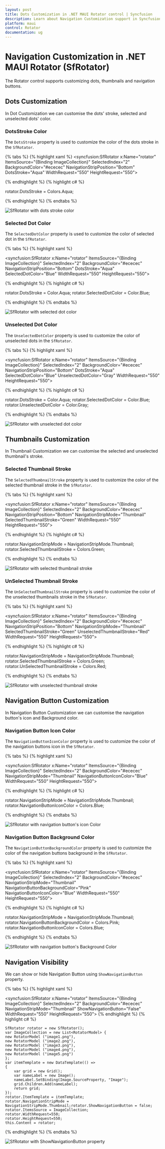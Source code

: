 ```yaml
---
layout: post
title: Dots Customization in .NET MAUI Rotator control | Syncfusion
description: Learn about Navigation Customization support in Syncfusion .NET MAUI Rotator (SfRotator) control and more.
platform: maui 
control: Rotator 
documentation: ug
---
```


# Navigation Customization in .NET MAUI Rotator (SfRotator)

The Rotator control supports customizing dots, thumbnails and navigation buttons.

## Dots Customization

In Dot Customization we can customise the  dots' stroke, selected and unselected dots' color.

### DotsStroke Color

The `DotsStroke` property is used to customize the color of the dots stroke in the `SfRotator`.

{% tabs %}
{% highlight xaml %}
<syncfusion:SfRotator x:Name="rotator" 
            ItemsSource="{Binding ImageCollection}" 
            SelectedIndex="2"
            BackgroundColor="#ececec"
            NavigationStripPosition="Bottom"
            DotsStroke="Aqua"
            WidthRequest="550"
            HeightRequest="550">

{% endhighlight %}
{% highlight c# %}

rotator.DotsStroke = Colors.Aqua;

{% endhighlight %}
{% endtabs %}

![SfRotator with dots stroke color](images/DotsStroke.png)

### Selected Dot Color

The `SelectedDotColor` property is used to customize the color of selected dot in the `SfRotator`.

{% tabs %}
{% highlight xaml %}

<syncfusion:SfRotator x:Name="rotator" 
            ItemsSource="{Binding ImageCollection}" 
            SelectedIndex="2"
            BackgroundColor="#ececec"
            NavigationStripPosition="Bottom"
            DotsStroke="Aqua" 
            SelectedDotColor="Blue"
            WidthRequest="550"
            HeightRequest="550">

{% endhighlight %}
{% highlight c# %}

rotator.DotsStroke = Color.Aqua;
rotator.SelectedDotColor = Color.Blue;
 
{% endhighlight %}
{% endtabs %}

![SfRotator with selected dot color](images/SelectedDotColor.png)

### Unselected Dot Color

The `UnselectedDotColor` property is used to customize the color of unselected dots in the `SfRotator`.

{% tabs %}
{% highlight xaml %}

<syncfusion:SfRotator x:Name="rotator" 
            ItemsSource="{Binding ImageCollection}" 
            SelectedIndex="2"
            BackgroundColor="#ececec"
            NavigationStripPosition="Bottom"
            DotsStroke="Aqua" 
            SelectedDotColor="Blue"
            UnselectedDotColor="Gray"
            WidthRequest="550"
            HeightRequest="550">

{% endhighlight %}
{% highlight c# %}

rotator.DotsStroke = Color.Aqua;
rotator.SelectedDotColor = Color.Blue;
rotator.UnselectedDotColor = Color.Gray;

{% endhighlight %}
{% endtabs %}

![SfRotator with unselected dot color](images/UnselectedDotColor.png)

## Thumbnails Customization

In Thumbnail Customization we can customise the  selected and unselected thumbnail's stroke.

### Selected Thumbnail Stroke

The `SelectedThumbnailStroke` property is used to customize the color of the selected thumbnail stroke in the `SfRotator`.

{% tabs %}
{% highlight xaml %}

<syncfusion:SfRotator x:Name="rotator" 
            ItemsSource="{Binding ImageCollection}" 
            SelectedIndex="2"
            BackgroundColor="#ececec"
            NavigationStripPosition="Bottom"
            NavigationStripMode="Thumbnail"
            SelectedThumbnailStroke="Green"
            WidthRequest="550"
            HeightRequest="550">

{% endhighlight %}
{% highlight c# %}

rotator.NavigationStripMode = NavigationStripMode.Thumbnail;
rotator.SelectedThumbnailStroke = Colors.Green;

{% endhighlight %}
{% endtabs %}

![SfRotator with selected thumbnail stroke](images/SelectedThumbnailStroke.png)

### UnSelected Thumbnail Stroke

The `UnSelectedThumbnailStroke` property is used to customize the color of the unselected thumbnails stroke in the `SfRotator`.

{% tabs %}
{% highlight xaml %}

<syncfusion:SfRotator x:Name="rotator" 
            ItemsSource="{Binding ImageCollection}" 
            SelectedIndex="2"
            BackgroundColor="#ececec"
            NavigationStripPosition="Bottom"
            NavigationStripMode="Thumbnail"
            SelectedThumbnailStroke="Green"
            UnselectedThumbnailStroke="Red"
            WidthRequest="550"
            HeightRequest="550">

{% endhighlight %}
{% highlight c# %}

rotator.NavigationStripMode = NavigationStripMode.Thumbnail;
rotator.SelectedThumbnailStroke = Colors.Green;
rotator.UnSelectedThumbnailStroke = Colors.Red;

{% endhighlight %}
{% endtabs %}

![SfRotator with unselected thumbnail stroke](images/UnSelectedThumbnailStroke.png)

## Navigation Button Customization

In Navigation Button Customization we can customise the  navigation button's icon and Background color.

### Navigation Button Icon Color

The `NavigationButtonIconColor` property is used to customize the color of the navigation buttons icon in the `SfRotator`.

{% tabs %}
{% highlight xaml %}

<syncfusion:SfRotator x:Name="rotator" 
            ItemsSource="{Binding ImageCollection}" 
            SelectedIndex="2"
            BackgroundColor="#ececec"
            NavigationStripMode="Thumbnail"
            NavigationButtonIconColor="Blue"
            WidthRequest="550"
            HeightRequest="550">
 
{% endhighlight %}
{% highlight c# %}

rotator.NavigationStripMode = NavigationStripMode.Thumbnail;
rotator.NavigationButtonIconColor = Colors.Blue;

{% endhighlight %}
{% endtabs %}

![SfRotator with navigation button's icon Color](images/NavigationButtonIconColor.png)

### Navigation Button Background Color

The `NavigationButtonBackgroundColor` property is used to customize the color of the navigation buttons background in the `SfRotator`.

{% tabs %}
{% highlight xaml %}

<syncfusion:SfRotator x:Name="rotator" 
            ItemsSource="{Binding ImageCollection}" 
            SelectedIndex="2"
            BackgroundColor="#ececec"
            NavigationStripMode="Thumbnail"
            NavigationButtonBackgroundColor="Pink"
            NavigationButtonIconColor="Blue"
            WidthRequest="550"
            HeightRequest="550">
 
{% endhighlight %}
{% highlight c# %}

rotator.NavigationStripMode = NavigationStripMode.Thumbnail;
rotator.NavigationButtonBackgroundColor = Colors.Pink;
rotator.NavigationButtonIconColor = Colors.Blue;

{% endhighlight %}
{% endtabs %}

![SfRotator with navigation button's Background Color](images/NavigationButtonBackgroundColor.png)

## Navigation Visibility

We can show or hide  Navigation Button using `ShowNavigationButton` property.

{% tabs %}
{% highlight xaml %}

<syncfusion:SfRotator x:Name="rotator" 
            ItemsSource="{Binding ImageCollection}" 
            SelectedIndex="2"
            BackgroundColor="#ececec"
            NavigationStripMode="Thumbnail"
            ShowNavigationButton="False"
            WidthRequest="550"
            HeightRequest="550">
{% endhighlight %}
{% highlight c# %}

    SfRotator rotator = new SfRotator();
    var ImageCollection = new List<RotatorModel> {
    new RotatorModel ("image1.png"),
    new RotatorModel ("image2.png"),
    new RotatorModel ("image3.png"),
    new RotatorModel ("image4.png"),
    new RotatorModel ("image5.png")
    };
    var itemTemplate = new DataTemplate(() =>
    {
        var grid = new Grid();
        var nameLabel = new Image();
        nameLabel.SetBinding(Image.SourceProperty, "Image");
        grid.Children.Add(nameLabel);
        return grid;
    });
    rotator.ItemTemplate = itemTemplate;
    rotator.NavigationStripMode = NavigationStripMode.Thumbnail;rotator.ShowNavigationButton = false;
    rotator.ItemsSource = ImageCollection;
    rotator.WidthRequest=550;
    rotator.HeightRequest=550;
    this.Content = rotator;

{% endhighlight %}
{% endtabs %}

![SfRotator with ShowNavigationButton property](images/ShowNavigationButton.png)

